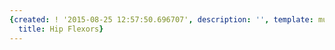 ```yaml
---
{created: ! '2015-08-25 12:57:50.696707', description: '', template: muscle.html,
  title: Hip Flexors}
---
```


